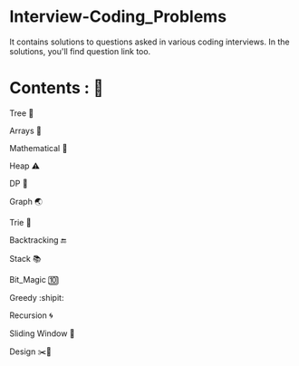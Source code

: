 # Interview-Coding_Problems
 It contains solutions to questions asked in various coding interviews. In the solutions, you'll find question link too.

# Contents : 📝
Tree 🌳

Arrays 🎰

Mathematical 📏

Heap ⚠️

DP 📆

Graph 🌏

Trie 🌳

Backtracking 🔚

Stack 📚

Bit_Magic 🔟

Greedy :shipit:

Recursion 🌀

Sliding Window 🚌

Design ✂️📐
